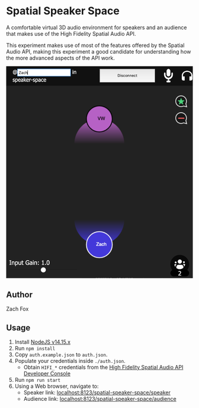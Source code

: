 # Spatial Speaker Space
A comfortable virtual 3D audio environment for speakers and an audience that makes use of the High Fidelity Spatial Audio API.

This experiment makes use of most of the features offered by the Spatial Audio API, making this experiment a good candidate for understanding how the more advanced aspects of the API work.

!["Spatial Speaker Space" Example Screenshot](./screenshot.png)

## Author
Zach Fox

## Usage
1. Install [NodeJS v14.15.x](https://nodejs.org/en/)
2. Run `npm install`
3. Copy `auth.example.json` to `auth.json`.
4. Populate your credentials inside `./auth.json`.
    - Obtain `HIFI_*` credentials from the [High Fidelity Spatial Audio API Developer Console](https://account.highfidelity.com/dev/account)
5. Run `npm run start`
6. Using a Web browser, navigate to:
    - Speaker link: [localhost:8123/spatial-speaker-space/speaker](http://localhost:8123/spatial-speaker-space/speaker)
    - Audience link: [localhost:8123/spatial-speaker-space/audience](http://localhost:8123/spatial-speaker-space/audience)
